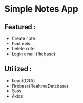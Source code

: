 # Simple Notes App 

## Featured :
- Create note
- Post note
- Delete note 
- Login email (firebase)

## Utilized :
- React(CRA)
- Firebase(RealtimeDatabase)
- Sass
- Axios





